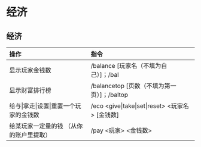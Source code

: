 # 经济

## 经济

| 操作 | 指令 |
| :--- | :--- |
| 显示玩家金钱数 | /balance \[玩家名（不填为自己）\]；/bal |
| 显示财富排行榜 | /balancetop \[页数（不填为第一页）\]；/baltop |
| 给与\|拿走\|设置\|重置一个玩家的金钱数 | /eco &lt;give\|take\|set\|reset&gt; &lt;玩家名&gt; \[金钱数\] |
| 给某玩家一定量的钱 （从你的账户里提取） | /pay &lt;玩家&gt; &lt;金钱数&gt; |

